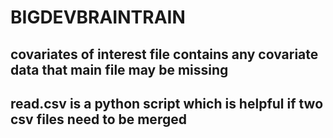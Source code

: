 # BIGDEVBRAINTRAIN

## covariates of interest file contains any covariate data that main file may be missing 
## read.csv is a python script which is helpful if two csv files need to be merged 
